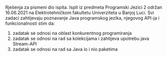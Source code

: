 Rješenja za pismeni dio ispita. Ispit iz predmeta Programski Jezici 2 održan 16.06.2021 na Elektrotehničkom fakultetu Univerziteta u Banjoj Luci.
Svi zadaci zahtijevaju poznavanje Java programskog jezika, njegovog API-ja i funkcionalnosti stim da:
1. zadatak se odnosi na oblast konkurentnog programiranja
2. zadatak se odnosi na rad sa kolekcijama i zahtijeva upotrebu java Stream-API
3. zadatak se odnosi na rad sa Java io i nio paketima



